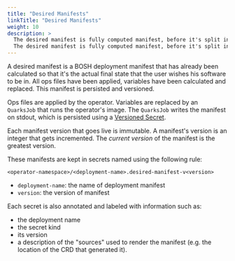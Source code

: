 ```yaml
---
title: "Desired Manifests"
linkTitle: "Desired Manifests"
weight: 10
description: >
  The desired manifest is fully computed manifest, before it's split into smaller 'instance group' manifests.
  The desired manifest is fully computed manifest, before it's split into smaller 'instance group' manifests.
---
```


A desired manifest is a BOSH deployment manifest that has already been calculated so that it's the actual final state that the user wishes his software to be in. All ops files have been applied, variables have been calculated and replaced. This manifest is persisted and versioned.

Ops files are applied by the operator.
Variables are replaced by an `QuarksJob` that runs the operator's image. The `QuarksJob` writes the manifest on stdout, which is persisted using a [Versioned Secret](https://github.com/cloudfoundry-incubator/quarks-job/blob/master/docs/quarksjob.md#versioned-secrets).

Each manifest version that goes live is immutable.
A manifest's version is an integer that gets incremented.
The _current version_ of the manifest is the greatest version.

These manifests are kept in secrets named using the following rule:

```plain
<operator-namespace>/<deployment-name>.desired-manifest-v<version>
```

- `deployment-name`: the name of deployment manifest
- `version`: the version of manifest

Each secret is also annotated and labeled with information such as:

- the deployment name
- the secret kind
- its version
- a description of the "sources" used to render the manifest (e.g. the location of the CRD that generated it).
